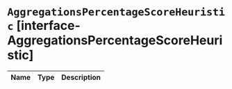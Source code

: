 # `AggregationsPercentageScoreHeuristic` [interface-AggregationsPercentageScoreHeuristic]

| Name | Type | Description |
| - | - | - |
